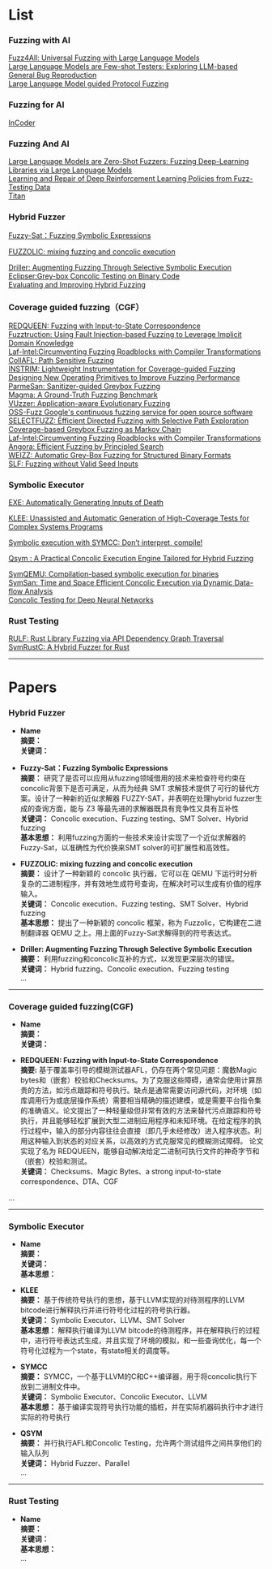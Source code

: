 
# List

### Fuzzing with AI
[Fuzz4All: Universal Fuzzing with Large Language Models](https://arxiv.org/abs/2308.04748)<br>
[Large Language Models are Few-shot Testers: Exploring LLM-based General Bug Reproduction](https://arxiv.org/abs/2209.11515)<br>
[Large Language Model guided Protocol Fuzzing](https://mengrj.github.io/files/chatafl.pdf)<br>

### Fuzzing for AI
[InCoder]()<br>


### Fuzzing And AI
[Large Language Models are Zero-Shot Fuzzers: Fuzzing Deep-Learning Libraries via Large Language Models](https://export.arxiv.org/abs/2212.14834)<br>
[Learning and Repair of Deep Reinforcement Learning Policies from Fuzz-Testing Data](https://dl.acm.org/doi/pdf/10.1145/3597503.3623311)<br>
[Titan]()<br>
### Hybrid Fuzzer
<!-- 已阅读-->
[Fuzzy-Sat：Fuzzing Symbolic Expressions](https://arxiv.org/pdf/2102.06580.pdf)<br> 
<!-- 已阅读-->
[FUZZOLIC: mixing fuzzing and concolic execution](https://www.researchgate.net/publication/352346470_FUZZOLIC_mixing_fuzzing_and_concolic_execution)<br>
<!-- 已阅读-->
[Driller: Augmenting Fuzzing Through Selective Symbolic Execution](https://sites.cs.ucsb.edu/~vigna/publications/2016_NDSS_Driller.pdf)<br>
[Eclipser:Grey-box Concolic Testing on Binary Code](https://softsec.kaist.ac.kr/~sangkilc/papers/choi-icse2019.pdf)<br>
[Evaluating and Improving Hybrid Fuzzing](https://shadowmydx.github.io/papers/icse23main-p966.pdf)<br>


### Coverage guided fuzzing（CGF）
<!-- 已阅读-->
[REDQUEEN: Fuzzing with Input-to-State Correspondence](https://wcventure.github.io/FuzzingPaper/Paper/NDSS19_REDQUEEN.pdf)<br>
[Fuzztruction: Using Fault Injection-based Fuzzing to Leverage Implicit Domain Knowledge](https://www.usenix.org/system/files/sec23summer_10-bars-prepub.pdf)<br>
[Laf-Intel:Circumventing Fuzzing Roadblocks with Compiler Transformations](https://lafintel.wordpress.com/)<br>
[CollAFL: Path Sensitive Fuzzing](https://ieeexplore.ieee.org/stamp/stamp.jsp?tp=&arnumber=8418631)<br>
[INSTRIM: Lightweight Instrumentation for Coverage-guided Fuzzing](https://wcventure.github.io/FuzzingPaper/Paper/NDSS18_INSTRIM.pdf)<br>
[Designing New Operating Primitives to Improve Fuzzing Performance](https://cosmoss-jigu.github.io/pages/pubs/fuzzing-xu-ccs17.pdf)<br>
[ParmeSan: Sanitizer-guided Greybox Fuzzing](https://www.usenix.org/system/files/sec20-osterlund.pdf)<br>
[Magma: A Ground-Truth Fuzzing Benchmark](https://arxiv.org/pdf/2009.01120.pdf)<br>
[VUzzer: Application-aware Evolutionary Fuzzing](https://download.vusec.net/papers/vuzzer_ndss17.pdf)<br>
[OSS-Fuzz Google's continuous fuzzing service for open source software](https://www.usenix.org/sites/default/files/conference/protected-files/usenixsecurity17_slides_serebryany.pdf)<br>
[SELECTFUZZ: Efficient Directed Fuzzing with Selective Path Exploration](https://www.cse.cuhk.edu.hk/~wei/papers/sp23_selectfuzz.pdf)<br>
[Coverage-based Greybox Fuzzing as Markov Chain](https://mboehme.github.io/paper/TSE18.pdf)<br>
[Laf-Intel:Circumventing Fuzzing Roadblocks with Compiler Transformations](https://lafintel.wordpress.com/2016/08/15/circumventing-fuzzing-roadblocks-with-compiler-transformations/)<br>
[Angora: Efficient Fuzzing by Principled Search](https://www.semanticscholar.org/reader/cc5cc6557af031ee405875ee6a91663e1c129610)<br>
[WEIZZ: Automatic Grey-Box Fuzzing for Structured Binary Formats](https://arxiv.org/pdf/1911.00621.pdf)<br>
[SLF: Fuzzing without Valid Seed Inputs](https://youwei1988.github.io/papers/ICSE2019.pdf)<br>
### Symbolic Executor
[EXE: Automatically Generating Inputs of Death]()<br>
<!-- 已阅读-->
[KLEE: Unassisted and Automatic Generation of High-Coverage Tests for Complex Systems Programs](https://www.usenix.org/legacy/event/osdi08/tech/full_papers/cadar/cadar.pdf)<br>
<!-- 已阅读-->
[Symbolic execution with SYMCC: Don’t interpret, compile!](https://www.usenix.org/system/files/sec20-poeplau.pdf)<br>
<!-- 已阅读-->
[Qsym : A Practical Concolic Execution Engine Tailored for Hybrid Fuzzing](https://www.usenix.org/system/files/conference/usenixsecurity18/sec18-yun.pdf)<br>

[SymQEMU: Compilation-based symbolic execution for binaries](https://www.s3.eurecom.fr/docs/ndss21_symqemu.pdf)<br>
[SymSan: Time and Space Efficient Concolic Execution via Dynamic Data-flow Analysis](https://www.usenix.org/system/files/sec22-chen-ju.pdf)<br>
[Concolic Testing for Deep Neural Networks](https://www.kroening.com/papers/ase2018.pdf)<br>

### Rust Testing
[RULF: Rust Library Fuzzing via API Dependency Graph Traversal](https://arxiv.org/pdf/2104.12064.pdf) <br>
[SymRustC: A Hybrid Fuzzer for Rust](https://dl.acm.org/doi/epdf/10.1145/3597926.3604927)<br>


---

# Papers
### Hybrid Fuzzer
- **Name**   <br>
**摘要：**   <br>
**关键词：**  <br>

- **Fuzzy-Sat：Fuzzing Symbolic Expressions**<br>
**摘要：** 研究了是否可以应用从fuzzing领域借用的技术来检查符号约束在concolic背景下是否可满足，从而为经典 SMT 求解技术提供了可行的替代方案。设计了一种新的近似求解器 FUZZY-SAT，并表明在处理hybrid fuzzer生成的查询方面，能与 Z3 等最先进的求解器既具有竞争性又具有互补性<br>
**关键词：** Concolic execution、Fuzzing testing、SMT Solver、Hybrid fuzzing<br>
**基本思想：** 利用fuzzing方面的一些技术来设计实现了一个近似求解器的Fuzzy-Sat，以准确性为代价换来SMT solver的可扩展性和高效性。<br>


- **FUZZOLIC: mixing fuzzing and concolic execution**   <br>
**摘要：**   设计了一种新颖的 concolic 执行器，它可以在 QEMU 下运行时分析复杂的二进制程序，并有效地生成符号查询，在解决时可以生成有价值的程序输入。<br>
**关键词：**  Concolic execution、Fuzzing testing、SMT Solver、Hybrid fuzzing<br>
**基本思想：** 提出了一种新颖的 concolic 框架，称为 Fuzzolic，它构建在二进制翻译器 QEMU 之上。用上面的Fuzzy-Sat求解得到的符号表达式。<br>


- **Driller: Augmenting Fuzzing Through Selective Symbolic Execution**   <br>
**摘要：**   利用fuzzing和concolic互补的方式，以发现更深层次的错误。<br>
**关键词：**  Hybrid fuzzing、Concolic execution、Fuzzing testing<br>
...

***
### Coverage guided fuzzing(CGF)
- **Name**<br>
**摘要：** <br>
**关键词：** <br>

- **REDQUEEN: Fuzzing with Input-to-State Correspondence**  <br>
  **摘要:** 基于覆盖率引导的模糊测试器AFL，仍存在两个常见问题：魔数Magic bytes和（嵌套）校验和Checksums。为了克服这些障碍，通常会使用计算昂贵的方法，如污点跟踪和符号执行。缺点是通常需要访问源代码，对环境（如库调用行为或底层操作系统）需要相当精确的描述建模，或是需要平台指令集的准确语义。论文提出了一种轻量级但非常有效的方法来替代污点跟踪和符号执行，并且能够轻松扩展到大型二进制应用程序和未知环境。在给定程序的执行过程中，输入的部分内容往往会直接（即几乎未经修改）进入程序状态。利用这种输入到状态的对应关系，以高效的方式克服常见的模糊测试障碍。 论文实现了名为 REDQUEEN，能够自动解决给定二进制可执行文件的神奇字节和（嵌套）校验和测试。<br>
  **关键词：** Checksums、Magic Bytes、a strong input-to-state correspondence、DTA、CGF   <br>



...


***
### Symbolic Executor
- **Name**<br>
**摘要：**<br>
**关键词：**<br>
**基本思想：** <br>

- **KLEE**<br>
**摘要：** 基于传统符号执行的思想，基于LLVM实现的对待测程序的LLVM bitcode进行解释执行并进行符号化过程的符号执行器。<br>
**关键词：** Symbolic Executor、LLVM、SMT Solver<br>
**基本思想：** 解释执行编译为LLVM bitcode的待测程序，并在解释执行的过程中，进行符号表达式生成，并且实现了环境的模拟，和一些查询优化，每一个符号化过程为一个state，有state相关的调度等。<br>

- **SYMCC**<br>
**摘要：** SYMCC，一个基于LLVM的C和C++编译器，用于将concolic执行下放到二进制文件中。<br>
**关键词：** Symbolic Executor、Concolic Executor、LLVM<br>
**基本思想：** 基于编译实现符号执行功能的插桩，并在实际机器码执行中才进行实际的符号执行<br>

- **QSYM** <br>
**摘要：** 并行执行AFL和Concolic Testing，允许两个测试组件之间共享他们的输入队列 <br>
**关键词：** Hybrid Fuzzer、Parallel<br>
...

***
### Rust Testing
- **Name**<br>
**摘要：**<br>
**关键词：**<br>
**基本思想：** <br>
...
  